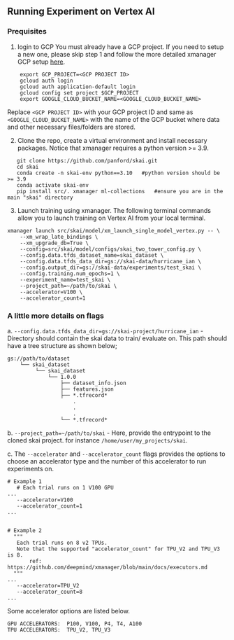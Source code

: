 ## Running Experiment on Vertex AI

### Prequisites
1. login to GCP
You must already have a GCP project. If you need to setup a new one, please skip step 1 and follow the more detailed xmanager GCP setup [here](https://github.com/deepmind/xmanager/tree/main#create-a-gcp-project-optional).
```
    export GCP_PROJECT=<GCP PROJECT ID>
    gcloud auth login
    gcloud auth application-default login
    gcloud config set project $GCP_PROJECT
    export GOOGLE_CLOUD_BUCKET_NAME=<GOOGLE_CLOUD_BUCKET_NAME>
```
Replace `<GCP PROJECT ID>` with your GCP project ID and same as `<GOOGLE_CLOUD_BUCKET_NAME>` with the name of the GCP bucket where data and other necessary files/folders are stored.

2. Clone the repo, create a virtual environment and install necessary packages. 
Notice that xmanager requires a python version >= 3.9. 

```
   git clone https://github.com/panford/skai.git
   cd skai
   conda create -n skai-env python==3.10   #python version should be >= 3.9
   conda activate skai-env
   pip install src/. xmanager ml-collections   #ensure you are in the main "skai" directory
```

3. Launch training using xmanager.
The following terminal commands allow you to launch training on Vertex AI from your local terminal. 
  

```
xmanager launch src/skai/model/xm_launch_single_model_vertex.py -- \
    --xm_wrap_late_bindings \
    --xm_upgrade_db=True \
    --config=src/skai/model/configs/skai_two_tower_config.py \
    --config.data.tfds_dataset_name=skai_dataset \
    --config.data.tfds_data_dir=gs://skai-data/hurricane_ian \
    --config.output_dir=gs://skai-data/experiments/test_skai \
    --config.training.num_epochs=1 \
    --experiment_name=test_skai \
    --project_path=~/path/to/skai \
    --accelerator=V100 \
    --accelerator_count=1
```
### A little more details on flags
 a. `--config.data.tfds_data_dir=gs://skai-project/hurricane_ian` - Directory should contain the skai data to train/ evaluate on. This path should have a tree structure as shown below;
```
gs://path/to/dataset 
    └── skai_dataset
         └── skai_dataset
             └── 1.0.0
                 ├── dataset_info.json
                 ├── features.json
                 ├── *.tfrecord*
                     .
                     .
                     .
                 └── *.tfrecord*
```

 b. `--project_path=~/path/to/skai` - Here, provide the entrypoint to the cloned skai project. for instance `/home/user/my_projects/skai`.

 c. The `--accelerator` and `--accelerator_count` flags provides the options to choose an accelerator type and the number of this accelerator to run experiments on. 

 ```
 # Example 1
    # Each trial runs on 1 V100 GPU
...
    --accelerator=V100 
    --accelerator_count=1
 ...


# Example 2
   """
    Each trial runs on 8 v2 TPUs. 
    Note that the supported "accelerator_count" for TPU_V2 and TPU_V3 is 8.
        ref: https://github.com/deepmind/xmanager/blob/main/docs/executors.md
   """
 ...
    --accelerator=TPU_V2
    --accelerator_count=8
 ...
 ```

Some accelerator options are listed below.  

    GPU ACCELERATORS:  P100, V100, P4, T4, A100 
    TPU ACCELERATORS:  TPU_V2, TPU_V3
